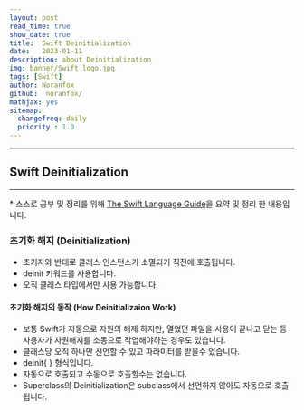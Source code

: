 ```yaml
---
layout: post
read_time: true
show_date: true
title:  Swift Deinitialization
date:   2023-01-11
description: about Deinitialization
img: banner/Swift_logo.jpg
tags: [Swift]
author: Noranfox
github:  noranfox/
mathjax: yes
sitemap:
  changefreq: daily
  priority : 1.0
---
```


---
## Swift Deinitialization
---
\* 스스로 공부 및 정리를 위해 [The Swift Language Guide](https://jusung.gitbook.io/the-swift-language-guide/)을 요약 및 정리 한 내용입니다. 

### 초기화 해지 (Deinitialization)
   - 초기자와 반대로 클래스 인스턴스가 소멸되기 직전에 호출됩니다.
   - deinit 키워드를 사용합니다.
   - 오직 클래스 타입에서만 사용 가능합니다.

#### 초기화 해지의 동작 (How Deinitializaion Work)
   - 보통 Swift가 자동으로 자원의 해제 하지만, 열었던 파일을 사용이 끝나고 닫는 등 사용자가 자원해지를 소동으로 작업해야하는 경우도 있습니다.
   - 클래스당 오직 하나만 선언할 수 있고 파라미터를 받을수 었습니다. 
   - deinit{ } 형식입니다.
   - 자동으로 호출되고 수동으로 호출할수는 없습니다.
   - Superclass의 Deinitialization은 subclass에서 선언하지 않아도 자동으로 호출됩니다.
